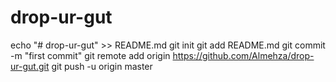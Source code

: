 # drop-ur-gut
echo "# drop-ur-gut" >> README.md
git init
git add README.md
git commit -m "first commit"
git remote add origin https://github.com/Almehza/drop-ur-gut.git
git push -u origin master
